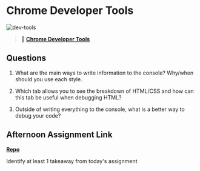 # Chrome Developer Tools

![dev-tools](https://bcw.blob.core.windows.net/public/img/lesson-images/4571780153354770)

> **📖 [Chrome Developer Tools](https://codeworksacademy.com/fs-student-guide/resources/wk2/03-Chrome-Dev-Tools)**

## Questions

1. What are the main ways to write information to the console? Why/when should you use each style.

2. Which tab allows you to see the breakdown of HTML/CSS and how can this tab be useful when debugging HTML?

3. Outside of writing everything to the console, what is a better way to debug your code?

## Afternoon Assignment Link

**[Repo](https://github.com/pkrueger/<ASSIGNMENT_REPO>)**

Identify at least 1 takeaway from today's assignment
